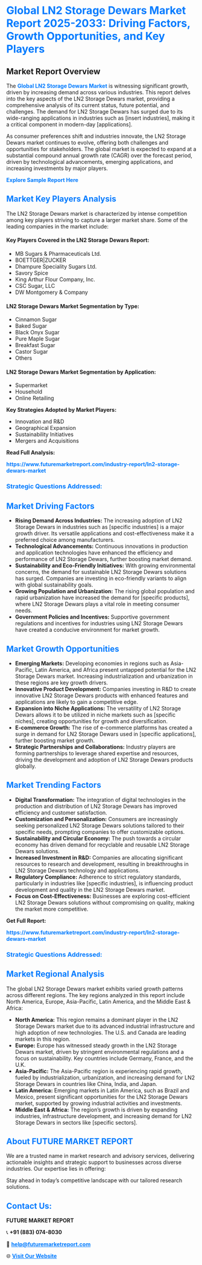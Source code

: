 <h1 style="color: #007BFF;">Global LN2 Storage Dewars Market Report 2025-2033: Driving Factors, Growth Opportunities, and Key Players</h1>

<section id="overview">
<h2>Market Report Overview</h2>
<p>The <a href="https://www.futuremarketreport.com/industry-report/ln2-storage-dewars-market" style="color: #007BFF; text-decoration: none;"><strong>Global LN2 Storage Dewars Market</strong></a> is witnessing significant growth, driven by increasing demand across various industries. This report delves into the key aspects of the LN2 Storage Dewars market, providing a comprehensive analysis of its current status, future potential, and challenges. The demand for LN2 Storage Dewars has surged due to its wide-ranging applications in industries such as [insert industries], making it a critical component in modern-day [applications].</p>
<p>As consumer preferences shift and industries innovate, the LN2 Storage Dewars market continues to evolve, offering both challenges and opportunities for stakeholders. The global market is expected to expand at a substantial compound annual growth rate (CAGR) over the forecast period, driven by technological advancements, emerging applications, and increasing investments by major players.</p>
</section>

<section id="overview">
<p><a href="https://www.futuremarketreport.com/request-sample/reportId=33815" style="color: #007BFF; text-decoration: none;"><strong>Explore Sample Report Here</strong></a></p>
</section>

<section id="key-players">
<h2 style="color: #007BFF;">Market Key Players Analysis</h2>
<p>The LN2 Storage Dewars market is characterized by intense competition among key players striving to capture a larger market share. Some of the leading companies in the market include:</p>
<h4>Key Players Covered in the LN2 Storage Dewars Report:</h4>
<ul><li>MB Sugars &amp; Pharmaceuticals Ltd.</li><li>BOETTGER|ZUCKER</li><li>Dhampure Speciality Sugars Ltd.</li><li>Savory Spice</li><li>King Arthur Flour Company, Inc.</li><li>CSC Sugar, LLC</li><li>DW Montgomery &amp; Company</li></ul>
<h4>LN2 Storage Dewars Market Segmentation by Type:</h4>
<ul><li>Cinnamon Sugar</li><li>Baked Sugar</li><li>Black Onyx Sugar</li><li>Pure Maple Sugar</li><li>Breakfast Sugar</li><li>Castor Sugar</li><li>Others</li></ul>

<h4>LN2 Storage Dewars Market Segmentation by Application:</h4>
<ul><li>Supermarket</li><li>Household</li><li>Online Retailing</li></ul>
<p><strong>Key Strategies Adopted by Market Players:</strong></p>
<ul>
<li>Innovation and R&D</li>
<li>Geographical Expansion</li>
<li>Sustainability Initiatives</li>
<li>Mergers and Acquisitions</li>
</ul>
</section>

<section>
<p><strong>Read Full Analysis: </strong></p><a href="https://www.futuremarketreport.com/industry-report/ln2-storage-dewars-market" style="color: #007BFF; text-decoration: none;"><strong>https://www.futuremarketreport.com/industry-report/ln2-storage-dewars-market</strong></a>
<h3 style="color: #007BFF;">Strategic Questions Addressed:</h3>
</section>

<section id="driving-factors">
<h2 style="color: #007BFF;">Market Driving Factors</h2>
<ul>
<li><strong>Rising Demand Across Industries:</strong> The increasing adoption of LN2 Storage Dewars in industries such as [specific industries] is a major growth driver. Its versatile applications and cost-effectiveness make it a preferred choice among manufacturers.</li>
<li><strong>Technological Advancements:</strong> Continuous innovations in production and application technologies have enhanced the efficiency and performance of LN2 Storage Dewars, further boosting market demand.</li>
<li><strong>Sustainability and Eco-Friendly Initiatives:</strong> With growing environmental concerns, the demand for sustainable LN2 Storage Dewars solutions has surged. Companies are investing in eco-friendly variants to align with global sustainability goals.</li>
<li><strong>Growing Population and Urbanization:</strong> The rising global population and rapid urbanization have increased the demand for [specific products], where LN2 Storage Dewars plays a vital role in meeting consumer needs.</li>
<li><strong>Government Policies and Incentives:</strong> Supportive government regulations and incentives for industries using LN2 Storage Dewars have created a conducive environment for market growth.</li>
</ul>
</section>

<section id="growth-opportunities">
<h2 style="color: #007BFF;">Market Growth Opportunities</h2>
<ul>
<li><strong>Emerging Markets:</strong> Developing economies in regions such as Asia-Pacific, Latin America, and Africa present untapped potential for the LN2 Storage Dewars market. Increasing industrialization and urbanization in these regions are key growth drivers.</li>
<li><strong>Innovative Product Development:</strong> Companies investing in R&D to create innovative LN2 Storage Dewars products with enhanced features and applications are likely to gain a competitive edge.</li>
<li><strong>Expansion into Niche Applications:</strong> The versatility of LN2 Storage Dewars allows it to be utilized in niche markets such as [specific niches], creating opportunities for growth and diversification.</li>
<li><strong>E-commerce Growth:</strong> The rise of e-commerce platforms has created a surge in demand for LN2 Storage Dewars used in [specific applications], further boosting market growth.</li>
<li><strong>Strategic Partnerships and Collaborations:</strong> Industry players are forming partnerships to leverage shared expertise and resources, driving the development and adoption of LN2 Storage Dewars products globally.</li>
</ul>
</section>

<section id="trending-factors">
<h2 style="color: #007BFF;">Market Trending Factors</h2>
<ul>
<li><strong>Digital Transformation:</strong> The integration of digital technologies in the production and distribution of LN2 Storage Dewars has improved efficiency and customer satisfaction.</li>
<li><strong>Customization and Personalization:</strong> Consumers are increasingly seeking personalized LN2 Storage Dewars solutions tailored to their specific needs, prompting companies to offer customizable options.</li>
<li><strong>Sustainability and Circular Economy:</strong> The push towards a circular economy has driven demand for recyclable and reusable LN2 Storage Dewars solutions.</li>
<li><strong>Increased Investment in R&D:</strong> Companies are allocating significant resources to research and development, resulting in breakthroughs in LN2 Storage Dewars technology and applications.</li>
<li><strong>Regulatory Compliance:</strong> Adherence to strict regulatory standards, particularly in industries like [specific industries], is influencing product development and quality in the LN2 Storage Dewars market.</li>
<li><strong>Focus on Cost-Effectiveness:</strong> Businesses are exploring cost-efficient LN2 Storage Dewars solutions without compromising on quality, making the market more competitive.</li>
</ul>
</section>

<section>
<p><strong>Get Full Report: </strong></p><a href="https://www.futuremarketreport.com/industry-report/ln2-storage-dewars-market" style="color: #007BFF; text-decoration: none;"><strong>https://www.futuremarketreport.com/industry-report/ln2-storage-dewars-market</strong></a>
<h3 style="color: #007BFF;">Strategic Questions Addressed:</h3>
</section>


<section id="regional-analysis">
<h2 style="color: #007BFF;">Market Regional Analysis</h2>
<p>The global LN2 Storage Dewars market exhibits varied growth patterns across different regions. The key regions analyzed in this report include North America, Europe, Asia-Pacific, Latin America, and the Middle East & Africa:</p>
<ul>
<li><strong>North America:</strong> This region remains a dominant player in the LN2 Storage Dewars market due to its advanced industrial infrastructure and high adoption of new technologies. The U.S. and Canada are leading markets in this region.</li>
<li><strong>Europe:</strong> Europe has witnessed steady growth in the LN2 Storage Dewars market, driven by stringent environmental regulations and a focus on sustainability. Key countries include Germany, France, and the U.K.</li>
<li><strong>Asia-Pacific:</strong> The Asia-Pacific region is experiencing rapid growth, fueled by industrialization, urbanization, and increasing demand for LN2 Storage Dewars in countries like China, India, and Japan.</li>
<li><strong>Latin America:</strong> Emerging markets in Latin America, such as Brazil and Mexico, present significant opportunities for the LN2 Storage Dewars market, supported by growing industrial activities and investments.</li>
<li><strong>Middle East & Africa:</strong> The region’s growth is driven by expanding industries, infrastructure development, and increasing demand for LN2 Storage Dewars in sectors like [specific sectors].</li>
</ul>
</section>

<footer>
<h2 style="color: #007BFF;">About FUTURE MARKET REPORT</h2>
<p>We are a trusted name in market research and advisory services, delivering actionable insights and strategic support to businesses across diverse industries. Our expertise lies in offering:</p>

<p>Stay ahead in today’s competitive landscape with our tailored research solutions.</p>

<h2 style="color: #007BFF;">Contact Us:</h2>
<p><strong>FUTURE MARKET REPORT</strong></p>
<p>📞 <strong>+91 (883) 074-8030</strong></p>
<p>📧 <strong><a href="mailto:help@futuremarketreport.com" style="color: #007BFF;">help@futuremarketreport.com</a></strong></p>
<p>🌐 <strong><a href="https://www.futuremarketreport.com/" style="color: #007BFF;">Visit Our Website</a></strong></p>
</footer>
